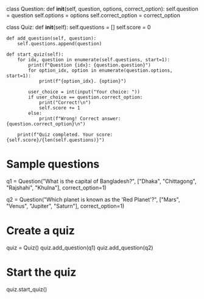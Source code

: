 class Question:
    def __init__(self, question, options, correct_option):
        self.question = question
        self.options = options
        self.correct_option = correct_option

class Quiz:
    def __init__(self):
        self.questions = []
        self.score = 0

    def add_question(self, question):
        self.questions.append(question)

    def start_quiz(self):
        for idx, question in enumerate(self.questions, start=1):
            print(f"Question {idx}: {question.question}")
            for option_idx, option in enumerate(question.options, start=1):
                print(f"{option_idx}. {option}")
            
            user_choice = int(input("Your choice: "))
            if user_choice == question.correct_option:
                print("Correct!\n")
                self.score += 1
            else:
                print(f"Wrong! Correct answer: {question.correct_option}\n")
        
        print(f"Quiz completed. Your score: {self.score}/{len(self.questions)}")

# Sample questions
q1 = Question("What is the capital of Bangladesh?",
              ["Dhaka", "Chittagong", "Rajshahi", "Khulna"],
              correct_option=1)

q2 = Question("Which planet is known as the 'Red Planet'?",
              ["Mars", "Venus", "Jupiter", "Saturn"],
              correct_option=1)

# Create a quiz
quiz = Quiz()
quiz.add_question(q1)
quiz.add_question(q2)

# Start the quiz
quiz.start_quiz()
